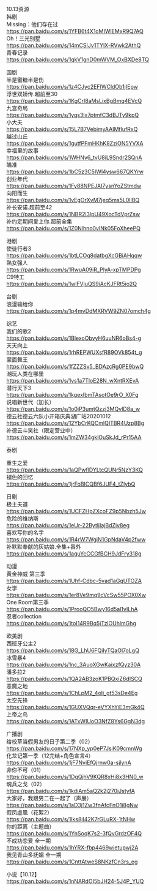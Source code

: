 10.13资源  
韩剧  
Missing：他们存在过  
https://pan.baidu.com/s/1YFB6t4X1oMIWlEMxR9Q7AQ  
Oh！三光别墅  
https://pan.baidu.com/s/14mCSIJv1TYlX-RVwk2AthQ  
青春记录  
https://pan.baidu.com/s/1qkV1gnD0mWVM_OxBXDe8TQ  

国剧  
半是蜜糖半是伤  
https://pan.baidu.com/s/1z4CJyc2EFIWCldOb1jIEpw  
浮世双娇传.超前至30  
https://pan.baidu.com/s/1KgCrI8aMsLixBgBmq4EVcQ  
九宫奇局  
https://pan.baidu.com/s/1yqs3lx7ptmfC3dBJTy9kpQ  
小大夫  
https://pan.baidu.com/s/15L7B7VebimyAAIMflufRxQ  
越过山丘  
https://pan.baidu.com/s/1gutfPFmHKhK8ZziON5YVXA  
幸福里的故事  
https://pan.baidu.com/s/1WHNv6_tvU8iL9Sndr2SQnA  
瞄准  
https://pan.baidu.com/s/1bC5z3C5IWl4ysw667QKYrw  
创业年代  
https://pan.baidu.com/s/1Fy88NPEJAI7ysnYoZStmdw  
向阳而生  
https://pan.baidu.com/s/1vEgOrXvM7jeq5ms5L0lIBQ  
补长安诺.超前至42  
https://pan.baidu.com/s/1NBR2l3lpU49XocTdVprZsw  
补约定期间爱上你.超前全集  
https://pan.baidu.com/s/1Z0Nlhno0vINk05FoXheePQ  

港剧  
使徒行者3  
https://pan.baidu.com/s/1btLCOq8datbgXcGBiAHqqw  
熟女强人  
https://pan.baidu.com/s/1RwuA09iR_PlyA-xpTMPDPg  
C9特工  
https://pan.baidu.com/s/1wlFVjuQS9iAcKJFRt5io2Q  

台剧  
浪漫输给你  
https://pan.baidu.com/s/1p4mvDdMXRVW9ZN07omch4g  

综艺  
我们的歌2  
https://pan.baidu.com/s/1BlexoObvyH6uuNR6oBs4-g  
天天向上  
https://pan.baidu.com/s/1rhREPWUXsfR89OVk854t_g  
蒙面舞王  
https://pan.baidu.com/s/1fZZZSv5_BDAzcRg0PE9bwQ  
潮玩人类在哪里  
https://pan.baidu.com/s/1vs1a7TloE28N_wXntRXEvA  
潜行天下3  
https://pan.baidu.com/s/1kgexIbmTAsotOe9rO_X0Fg  
说唱新世代（加长）  
https://pan.baidu.com/s/1o0jP3umtQzzj3MQvlD8a_w  
德云社德云六队小开箱庆典湖广站20201012  
https://pan.baidu.com/s/12YbCrKQCmlQITBR4Uzp8Bg  
补德云斗笑社（限定营业中）  
https://pan.baidu.com/s/1mZW34gklOuSkJd_rPr15AA  

泰剧  

重生之爱  
https://pan.baidu.com/s/1aQPwflDYLtcQUNr5NzY3KQ  
褪色的回忆  
https://pan.baidu.com/s/1jrFoBICQBf6JUF4_tZlybQ  

日剧  
极主夫道  
https://pan.baidu.com/s/1UCFZHpZXcoFZ9p5Nbzh5Jw  
危险的维纳斯  
https://pan.baidu.com/s/1eUr-22BytljIajBdZjv8eg  
喜欢写你的名字  
https://pan.baidu.com/s/1R4rW7WgiN1GpNdaV4p2fww  
补默默奉献的灰姑娘.全集+番外  
https://pan.baidu.com/s/1aguYcCCGfBCH9JdFry318g  

动漫  
黄金神威 第三季  
https://pan.baidu.com/s/1Uhf-Cdbc-5vad1aGgUTOZA  
女学  
https://pan.baidu.com/s/1er8Ve9mq9cVcSw55POX0Xw  
One Room第三季  
https://pan.baidu.com/s/1ProoQO5Bwy16d5al1vILhA  
忍者collection  
https://pan.baidu.com/s/1toI14R9Bq5jTzlOUhlmGhg  

欧美剧  
西班牙公主2  
https://pan.baidu.com/s/18G_LhU6FQilyTQaOl7oLgQ  
冰雪暴4  
https://pan.baidu.com/s/1nc_3AuoXGwKaixzfQyz30A  
潘多拉2  
https://pan.baidu.com/s/1QA2AB3zoK1PBQxiZ6dISCQ  
恶魔之地  
https://pan.baidu.com/s/1ChLpM2_4oIi_gt53sDe4Eg  
太空先锋  
https://pan.baidu.com/s/1GUXVQqr-eVYXhYiE3mGk4Q  
上帝之鸟  
https://pan.baidu.com/s/1ATxWIUoO3NfZ8Ys6GgN3dg  

广播剧  
给校草当假男友的日子第二季（02）  
https://pan.baidu.com/s/17NXp_yp0eP7JsiK09cmnWg  
化龙记第一季（12完结+角色宣言4）  
https://pan.baidu.com/s/1jF7NviEfQjrnw0a-sjlynA  
非你不可（01）  
https://pan.baidu.com/s/1DgQjhV9KQR8xHi8x3HN0_w  
魂兵之戈（02）  
https://pan.baidu.com/s/1kdiAm5aQ2k2j270jJstyfA  
大家好，我跟男二在一起了（声展）  
https://pan.baidu.com/s/1aD3j1Zw3fnAfcFnO1i8gNw  
假凤虚凰（花絮2）  
https://pan.baidu.com/s/1Iks8jI42K7rGLuRX-1tNHw  
你的距离（主题曲）  
https://pan.baidu.com/s/1YnSoqK7s2-3fQvGrdzOF4Q  
不成功恋爱 全一期  
https://pan.baidu.com/s/1hYRX-fbp4469wietupwj2A  
我见青山多抚媚 全一期  
https://pan.baidu.com/s/1CnttAtweS8NKzfCn3rs_eg  

小说【10.12】  
https://pan.baidu.com/s/1nNARdOI5bJH24-5J4P_YUQ  